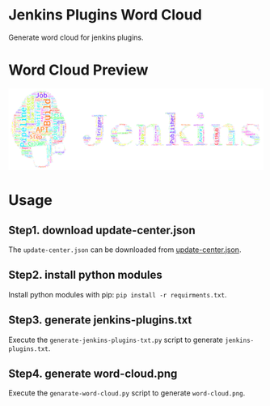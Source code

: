 # Jenkins Plugins Word Cloud
Generate word cloud for jenkins plugins.

# Word Cloud Preview

![word-cloud.png](word-cloud.png)

# Usage

## Step1. download update-center.json

The `update-center.json` can be downloaded from [update-center.json](https://updates.jenkins-ci.org/current/update-center.json).

## Step2. install python modules

Install python modules with pip: `pip install -r requirments.txt`.

## Step3. generate jenkins-plugins.txt

Execute the `generate-jenkins-plugins-txt.py` script to generate `jenkins-plugins.txt`.

## Step4. generate word-cloud.png

Execute the `genarate-word-cloud.py` script to generate `word-cloud.png`.
